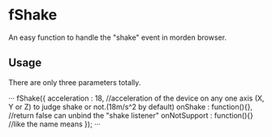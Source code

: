 fShake
======

An easy function to handle the "shake" event in morden browser.

## Usage

There are only three parameters totally. 

···
fShake({
    acceleration : 18, //acceleration of the device on any one axis (X, Y or Z) to judge shake or not.(18m/s^2 by default)
    onShake : function(){}, //return false can unbind the "shake listener"
    onNotSupport : function(){} //like the name means
});
···
